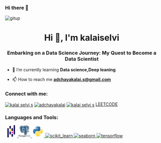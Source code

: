 ### Hi there 👋

<!--
**Kalaiselvi02s/kalaiselvi02s** is a ✨ _special_ ✨ repository because its `README.md` (this file) appears on your GitHub profile.

Here are some ideas to get you started:

- 🔭 I’m currently working on ...
- 🌱 I’m currently learning ...
- 👯 I’m looking to collaborate on ...
- 🤔 I’m looking for help with ...
- 💬 Ask me about ...
- 📫 How to reach me: ...
- 😄 Pronouns: ...
- ⚡ Fun fact: ...
-->
![gitup](https://github.com/Kalaiselvi02s/kalaiselvi02s/assets/132753760/013467e0-4e79-425f-ac8c-619aae9e413a)
<h1 align="center">Hi 👋, I'm kalaiselvi</h1>
<h3 align="center">Embarking on a Data Science Journey: My Quest to Become a Data Scientist</h3>

- 🌱 I’m currently learning **Data science,Deep leaning**

- 📫 How to reach me **adchayakalai.s@gmail.com**

<h3 align="left">Connect with me:</h3>
<p align="left">
<a href="https://www.linkedin.com/in/kalaiselvis02/" target="blank"><img align="center" src="https://raw.githubusercontent.com/rahuldkjain/github-profile-readme-generator/master/src/images/icons/Social/linked-in-alt.svg" alt="kalai selvi s" height="30" width="40" /></a>
<a href="https://www.codechef.com/users/adchayakalai" target="blank"><img align="center" src="https://cdn.jsdelivr.net/npm/simple-icons@3.1.0/icons/codechef.svg" alt="adchayakalai" height="30" width="40" /></a>
<a href="https://www.hackerrank.com/kalai selvi s" target="blank"><img align="center" src="https://raw.githubusercontent.com/rahuldkjain/github-profile-readme-generator/master/src/images/icons/Social/hackerrank.svg" alt="kalai selvi s" height="30" width="40" /></a>
<a href="https://leetcode.com/u/Kalaiselvi_/" target="_blank">LEETCODE</a>
</p>

<h3 align="left">Languages and Tools:</h3>
<p align="left">  <a href="https://pandas.pydata.org/" target="_blank" rel="noreferrer"> <img src="https://raw.githubusercontent.com/devicons/devicon/2ae2a900d2f041da66e950e4d48052658d850630/icons/pandas/pandas-original.svg" alt="pandas" width="40" height="40"/> </a> <a href="https://www.postgresql.org" target="_blank" rel="noreferrer"> <img src="https://raw.githubusercontent.com/devicons/devicon/master/icons/postgresql/postgresql-original-wordmark.svg" alt="postgresql" width="40" height="40"/> </a> <a href="https://www.python.org" target="_blank" rel="noreferrer"> <img src="https://raw.githubusercontent.com/devicons/devicon/master/icons/python/python-original.svg" alt="python" width="40" height="40"/> </a> <a href="https://scikit-learn.org/" target="_blank" rel="noreferrer"> <img src="https://upload.wikimedia.org/wikipedia/commons/0/05/Scikit_learn_logo_small.svg" alt="scikit_learn" width="40" height="40"/> </a> <a href="https://seaborn.pydata.org/" target="_blank" rel="noreferrer"> <img src="https://seaborn.pydata.org/_images/logo-mark-lightbg.svg" alt="seaborn" width="40" height="40"/> </a> <a href="https://www.tensorflow.org" target="_blank" rel="noreferrer"> <img src="https://www.vectorlogo.zone/logos/tensorflow/tensorflow-icon.svg" alt="tensorflow" width="40" height="40"/> </a> </p>

